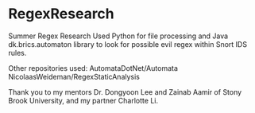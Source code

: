 # RegexResearch
Summer Regex Research
Used Python for file processing and Java dk.brics.automaton library to look for possible evil regex within Snort IDS rules. 

Other repositories used:
AutomataDotNet/Automata
NicolaasWeideman/RegexStaticAnalysis

Thank you to my mentors Dr. Dongyoon Lee and Zainab Aamir of Stony Brook University, and my partner Charlotte Li.
